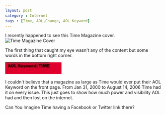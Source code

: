 ```yaml
---
layout: post
category : Internet
tags : [Time, AOL,Change, AOL Keyword]
---
```

I recently happened to see this Time Magazine cover.
<img src="http://img.timeinc.net/time/magazine/archive/covers/2002/1101020415_400.jpg" alt="Time Magazine Cover"/>

The first thing that caught my eye wasn't any of the content but some words in the bottom right corner.
 
<img src="/images/AOLTime.png" alt="AOL Keyword: Time"> 

I couldn't believe that a magazine as large as Time would ever put their AOL Keyword on the front page. 
From Jan 31, 2000 to August 14, 2006 Time had it on every issue. This just goes to show how much power and visibility AOL had
and then lost on the internet. 

Can You Imagine Time having a Facebook or Twitter link there?
